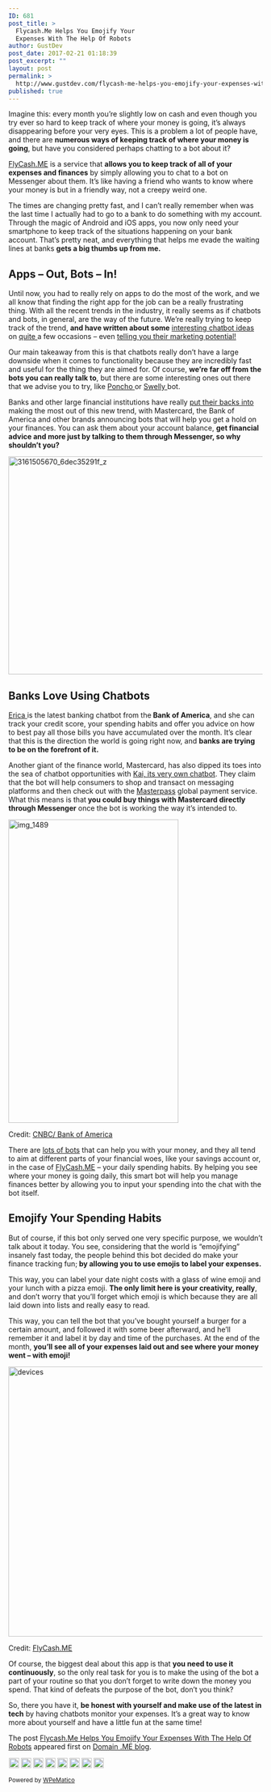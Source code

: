 ```yaml
---
ID: 681
post_title: >
  Flycash.Me Helps You Emojify Your
  Expenses With The Help Of Robots
author: GustDev
post_date: 2017-02-21 01:18:39
post_excerpt: ""
layout: post
permalink: >
  http://www.gustdev.com/flycash-me-helps-you-emojify-your-expenses-with-the-help-of-robots/
published: true
---
```

<p>Imagine this: every month you’re slightly low on cash and even though you try ever so hard to keep track of where your money is going, it’s always disappearing before your very eyes. This is a problem a lot of people have, and there are <strong>numerous ways of keeping track of where your money is going</strong>, but have you considered perhaps chatting to a bot about it?</p>
<p><a href="http://feeds.feedblitz.com/~/t/0/0/domainme/~https://flycash.me/">FlyCash.ME</a> is a service that <strong>allows you to keep track of all of your expenses and finances</strong> by simply allowing you to chat to a bot on Messenger about them. It’s like having a friend who wants to know where your money is but in a friendly way, not a creepy weird one.</p>
<p>The times are changing pretty fast, and I can’t really remember when was the last time I actually had to go to a bank to do something with my account. Through the magic of Android and iOS apps, you now only need your smartphone to keep track of the situations happening on your bank account. That’s pretty neat, and everything that helps me evade the waiting lines at banks <strong>gets a big thumbs up from me.</strong></p>
<h2>Apps – Out, Bots – In!</h2>
<p>Until now, you had to really rely on apps to do the most of the work, and we all know that finding the right app for the job can be a really frustrating thing. With all the recent trends in the industry, it really seems as if chatbots and bots, in general, are the way of the future. We’re really trying to keep track of the trend, <strong>and have written about some</strong> <a href="http://feeds.feedblitz.com/~/t/0/0/domainme/~domain.me/chatbots-help-hiring/">interesting chatbot ideas</a> on <a href="http://feeds.feedblitz.com/~/t/0/0/domainme/~domain.me/chatclub-facebook-page-chat-bot/">quite </a>a few occasions – even <a href="http://feeds.feedblitz.com/~/t/0/0/domainme/~domain.me/facebook-messenger-bots-marketing-apps/">telling you their marketing potential!</a></p>
<p>Our main takeaway from this is that chatbots really don’t have a large downside when it comes to functionality because they are incredibly fast and useful for the thing they are aimed for. Of course, <strong>we’re far off from the bots you can really talk to</strong>, but there are some interesting ones out there that we advise you to try, like <a href="http://feeds.feedblitz.com/~/t/0/0/domainme/~poncho.is/">Poncho </a>or <a href="http://feeds.feedblitz.com/~/t/0/0/domainme/~https://botlist.co/bots/956-swelly">Swelly </a>bot.</p>
<p>Banks and other large financial institutions have really <a href="http://feeds.feedblitz.com/~/t/0/0/domainme/~https://www.nytimes.com/2016/10/27/business/dealbook/banks-bet-on-the-next-big-thing-financial-chatbots.html">put their backs into</a> making the most out of this new trend, with Mastercard, the Bank of America and other brands announcing bots that will help you get a hold on your finances. You can ask them about your account balance, <strong>get financial advice and more just by talking to them through Messenger, so why shouldn’t you?</strong></p>
<p><img src="http://domain.me/wp-content/uploads/2017/02/3161505670_6dec35291f_z.jpg" alt="3161505670_6dec35291f_z" width="640" height="431" srcset="http://domain.me/wp-content/uploads/2017/02/3161505670_6dec35291f_z.jpg 640w, http://domain.me/wp-content/uploads/2017/02/3161505670_6dec35291f_z-300x202.jpg 300w" sizes="(max-width: 640px) 100vw, 640px"></p>
<h2>Banks Love Using Chatbots</h2>
<p><a href="http://feeds.feedblitz.com/~/t/0/0/domainme/~www.cnbc.com/2016/10/24/bank-of-america-launches-ai-chatbot-erica--heres-what-it-does.html">Erica </a>is the latest banking chatbot from the<strong> Bank of America</strong>, and she can track your credit score, your spending habits and offer you advice on how to best pay all those bills you have accumulated over the month. It’s clear that this is the direction the world is going right now, and <strong>banks are trying to be on the forefront of it.</strong></p>
<p>Another giant of the finance world, Mastercard, has also dipped its toes into the sea of chatbot opportunities with <a href="http://feeds.feedblitz.com/~/t/0/0/domainme/~newsroom.mastercard.com/press-releases/mastercard-makes-commerce-more-conversational-with-launch-of-chatbots-for-banks-and-merchants/">Kai, its very own chatbot</a>. They claim that the bot will help consumers to shop and transact on messaging platforms and then check out with the <a href="http://feeds.feedblitz.com/~/t/0/0/domainme/~https://masterpass.com/us/">Masterpass</a> global payment service. What this means is that<strong> you could buy things with Mastercard directly through Messenger</strong> once the bot is working the way it’s intended to.</p>
<div><img src="http://domain.me/wp-content/uploads/2017/02/IMG_1489.jpg" alt="img_1489" width="337" height="600" srcset="http://domain.me/wp-content/uploads/2017/02/IMG_1489.jpg 337w, http://domain.me/wp-content/uploads/2017/02/IMG_1489-169x300.jpg 169w" sizes="(max-width: 337px) 100vw, 337px"><p>Credit: <a href="http://feeds.feedblitz.com/~/t/0/0/domainme/~www.cnbc.com/2016/10/24/bank-of-america-launches-ai-chatbot-erica--heres-what-it-does.html">CNBC/ Bank of America</a></p></div>
<p>There are <a href="http://feeds.feedblitz.com/~/t/0/0/domainme/~https://techcrunch.com/2016/10/10/these-chatbots-want-to-help-you-manage-your-money/">lots of bots</a> that can help you with your money, and they all tend to aim at different parts of your financial woes, like your savings account or, in the case of <a href="http://feeds.feedblitz.com/~/t/0/0/domainme/~https://flycash.me/">FlyCash.ME</a> – your daily spending habits. By helping you see where your money is going daily, this smart bot will help you manage finances better by allowing you to input your spending into the chat with the bot itself.</p>
<h2>Emojify Your Spending Habits</h2>
<p>But of course, if this bot only served one very specific purpose, we wouldn’t talk about it today. You see, considering that the world is “emojifying” insanely fast today, the people behind this bot decided do make your finance tracking fun;<strong> by allowing you to use emojis to label your expenses.</strong></p>
<p>This way, you can label your date night costs with a glass of wine emoji and your lunch with a pizza emoji. <strong>The only limit here is your creativity, really</strong>, and don’t worry that you’ll forget which emoji is which because they are all laid down into lists and really easy to read.</p>
<p>This way, you can tell the bot that you’ve bought yourself a burger for a certain amount, and followed it with some beer afterward, and he’ll remember it and label it by day and time of the purchases. At the end of the month, <strong>you’ll see all of your expenses laid out and see where your money went – with emoji!</strong></p>
<div><img src="http://domain.me/wp-content/uploads/2017/02/Devices.jpg" alt="devices" width="675" height="534" srcset="http://domain.me/wp-content/uploads/2017/02/Devices.jpg 675w, http://domain.me/wp-content/uploads/2017/02/Devices-300x237.jpg 300w" sizes="(max-width: 675px) 100vw, 675px"><p>Credit: <a href="http://feeds.feedblitz.com/~/t/0/0/domainme/~https://flycash.me/">FlyCash.ME</a></p></div>
<p>Of course, the biggest deal about this app is that <strong>you need to use it continuously</strong>, so the only real task for you is to make the using of the bot a part of your routine so that you don’t forget to write down the money you spend. That kind of defeats the purpose of the bot, don’t you think?</p>
<p>So, there you have it, <strong>be honest with yourself and make use of the latest in tech</strong> by having chatbots monitor your expenses. It’s a great way to know more about yourself and have a little fun at the same time!</p>

<p>The post <a rel="nofollow" href="http://feeds.feedblitz.com/~/t/0/0/domainme/~domain.me/flycash-me/">Flycash.Me Helps You Emojify Your Expenses With The Help Of Robots</a> appeared first on <a rel="nofollow" href="http://feeds.feedblitz.com/~/t/0/0/domainme/~domain.me">Domain .ME blog</a>.</p>
<img align="left" border="0" height="1" width="1" alt="" hspace="0" src="http://feeds.feedblitz.com/~/i/273261420/0/domainme"><div><a title="Like on Facebook" href="http://feeds.feedblitz.com/_/28/273261420/domainME"><img height="20" src="http://assets.feedblitz.com/i/fblike20.png"></a> <a title="Share on Google+" href="http://feeds.feedblitz.com/_/30/273261420/domainME"><img height="20" src="http://assets.feedblitz.com/i/googleplus20.png"></a> <a title="Pin it!" href="http://feeds.feedblitz.com/_/29/273261420/domainME,http%3A%2F%2Fdomain.me%2Fwp-content%2Fuploads%2F2017%2F02%2F3161505670_6dec35291f_z.jpg"><img height="20" src="http://assets.feedblitz.com/i/pinterest20.png"></a> <a title="Tweet This" href="http://feeds.feedblitz.com/_/24/273261420/domainME"><img height="20" src="http://assets.feedblitz.com/i/twitter20.png"></a> <a title="Subscribe by email" href="http://feeds.feedblitz.com/_/19/273261420/domainME"><img height="20" src="http://assets.feedblitz.com/i/email20.png"></a> <a title="Subscribe by RSS" href="http://feeds.feedblitz.com/_/20/273261420/domainME"><img height="20" src="http://assets.feedblitz.com/i/rss20.png"></a> <a rel="NOFOLLOW" title="View Comments" href="http://domain.me/flycash-me/#respond"><img height="20" src="http://assets.feedblitz.com/i/comments20.png"></a> <a title="Follow Comments via RSS" href="http://domain.me/flycash-me/feed/"><img height="20" src="http://assets.feedblitz.com/i/commentsrss20.png"></a> </div><p class="wpematico_credit"><small>Powered by <a href="http://www.wpematico.com" target="_blank">WPeMatico</a></small></p>